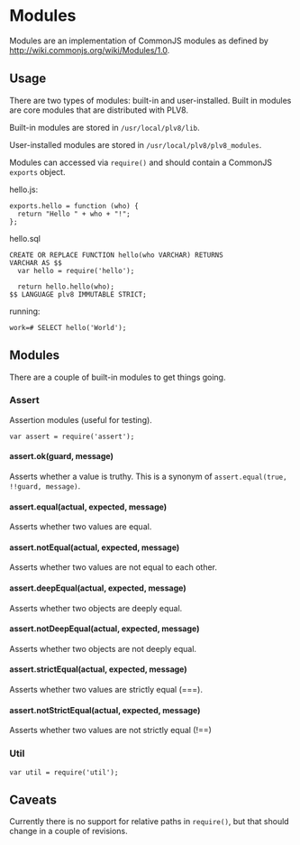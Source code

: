 # Modules

Modules are an implementation of CommonJS modules as defined by http://wiki.commonjs.org/wiki/Modules/1.0.

## Usage

There are two types of modules: built-in and user-installed.  Built in modules are core modules that are distributed with PLV8.

Built-in modules are stored in `/usr/local/plv8/lib`.

User-installed modules are stored in `/usr/local/plv8/plv8_modules`.

Modules can accessed via `require()` and should contain a CommonJS `exports` object.

hello.js:

    exports.hello = function (who) {
      return "Hello " + who + "!";
    };

hello.sql

    CREATE OR REPLACE FUNCTION hello(who VARCHAR) RETURNS
    VARCHAR AS $$
      var hello = require('hello');
      
      return hello.hello(who);
    $$ LANGUAGE plv8 IMMUTABLE STRICT;

running:

    work=# SELECT hello('World');

## Modules

There are a couple of built-in modules to get things going.

### Assert

Assertion modules (useful for testing).

    var assert = require('assert');


#### assert.ok(guard, message)

Asserts whether a value is truthy.  This is a synonym of `assert.equal(true, !!guard, message)`.

#### assert.equal(actual, expected, message)

Asserts whether two values are equal.

#### assert.notEqual(actual, expected, message)

Asserts whether two values are not equal to each other.

#### assert.deepEqual(actual, expected, message)

Asserts whether two objects are deeply equal.

#### assert.notDeepEqual(actual, expected, message)

Asserts whether two objects are not deeply equal.

#### assert.strictEqual(actual, expected, message)

Asserts whether two values are strictly equal (===).

#### assert.notStrictEqual(actual, expected, message)

Asserts whether two values are not strictly equal (!==)

### Util

    var util = require('util');

## Caveats

Currently there is no support for relative paths in `require()`, but that should change in a couple of revisions.




